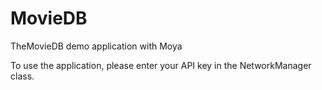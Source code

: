 # MovieDB
TheMovieDB demo application with Moya

To use the application, please enter your API key in the NetworkManager class.
